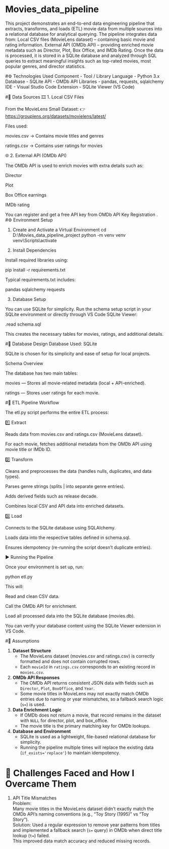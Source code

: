 # Movies_data_pipeline
This project demonstrates an end-to-end data engineering pipeline that extracts, transforms, and loads (ETL) movie data from multiple sources into a relational database for analytical querying.
The pipeline integrates data from:
Local CSV files (MovieLens dataset) – containing basic movie and rating information.
External API (OMDb API) – providing enriched movie metadata such as Director, Plot, Box Office, and IMDb Rating.
Once the data is processed, it is stored in a SQLite database and analyzed through SQL queries to extract meaningful insights such as top-rated movies, most popular genres, and director statistics.

#⚙️ Technologies Used
Component -	Tool / Library
Language -	Python 3.x
Database	- SQLite
API - OMDb API
Libraries -	pandas, requests, sqlalchemy
IDE -	Visual Studio Code
Extension -	SQLite Viewer (VS Code)

#🧩 Data Sources
🎞 1. Local CSV Files

From the MovieLens Small Dataset:
👉 https://grouplens.org/datasets/movielens/latest/

Files used:

movies.csv → Contains movie titles and genres

ratings.csv → Contains user ratings for movies

🌐 2. External API (OMDb API)

The OMDb API
 is used to enrich movies with extra details such as:

Director

Plot

Box Office earnings

IMDb rating

You can register and get a free API key from OMDb API Key Registration
.
#⚙️ Environment Setup

1. Create and Activate a Virtual Environment
cd D:\Movies_data_pipeline_project
python -m venv venv
venv\Scripts\activate

2. Install Dependencies

Install required libraries using:

pip install -r requirements.txt


Typical requirements.txt includes:

pandas
sqlalchemy
requests

3. Database Setup

You can use SQLite for simplicity.
Run the schema setup script in your SQLite environment or directly through VS Code SQLite Viewer:

.read schema.sql


This creates the necessary tables for movies, ratings, and additional details.

#🧱 Database Design
Database Used: SQLite

SQLite is chosen for its simplicity and ease of setup for local projects.

Schema Overview

The database has two main tables:

movies — Stores all movie-related metadata (local + API-enriched).

ratings — Stores user ratings for each movie.

#🔄 ETL Pipeline Workflow

The etl.py script performs the entire ETL process:

1️⃣ Extract

Reads data from movies.csv and ratings.csv (MovieLens dataset).

For each movie, fetches additional metadata from the OMDb API using movie title or IMDb ID.

2️⃣ Transform

Cleans and preprocesses the data (handles nulls, duplicates, and data types).

Parses genre strings (splits | into separate genre entries).

Adds derived fields such as release decade.

Combines local CSV and API data into enriched datasets.

3️⃣ Load

Connects to the SQLite database using SQLAlchemy.

Loads data into the respective tables defined in schema.sql.

Ensures idempotency (re-running the script doesn’t duplicate entries).

▶️ Running the Pipeline

Once your environment is set up, run:

python etl.py


This will:

Read and clean CSV data.

Call the OMDb API for enrichment.

Load all processed data into the SQLite database (movies.db).

You can verify your database content using the SQLite Viewer extension in VS Code.

#🧩 Assumptions
1. **Dataset Structure**  
   - The MovieLens dataset (movies.csv and ratings.csv) is correctly formatted and does not contain corrupted rows.
   - Each `movieId` in `ratings.csv` corresponds to an existing record in `movies.csv`.
2. **OMDb API Responses**  
   - The OMDb API returns consistent JSON data with fields such as `Director`, `Plot`, `BoxOffice`, and `Year`.
   - Some movie titles in MovieLens may not exactly match OMDb entries due to naming or year mismatches, so a fallback search logic (`s=`) is used.
3. **Data Enrichment Logic**  
   - If OMDb does not return a movie, that record remains in the dataset with `NULL` for director, plot, and box_office.
   - The movie title is the primary matching key for OMDb lookups.
4. **Database and Environment**  
   - SQLite is used as a lightweight, file-based relational database for simplicity.
   - Running the pipeline multiple times will replace the existing data (`if_exists='replace'`) to maintain idempotency.
  
# 🚧 Challenges Faced and How I Overcame Them
1. API Title Mismatches  
Problem:  
Many movie titles in the MovieLens dataset didn’t exactly match the OMDb API’s naming conventions (e.g., “Toy Story (1995)” vs “Toy Story”).  
Solution:
Used a regular expression to remove year patterns from titles and implemented a fallback search (`s=` query) in OMDb when direct title lookup (`t=`) failed.  
This improved data match accuracy and reduced missing records.

